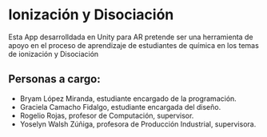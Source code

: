 # Ionización y Disociación

<p>Esta App desarrolldada en Unity para AR pretende ser una herramienta de apoyo en el proceso de aprendizaje de estudiantes de química en los temas de ionización y Disociación </p>

## Personas a cargo:

<ul>
  <li> Bryam López Miranda, estudiante encargado de la programación.</li>
  <li> Graciela Camacho Fidalgo, estudiante encargada del diseño.</li>
  <li> Rogelio Rojas, profesor de Computación, supervisor.</li>
  <li> Yoselyn Walsh Zúñiga, profesora de Producción Industrial, supervisora.</li>

</ul>

